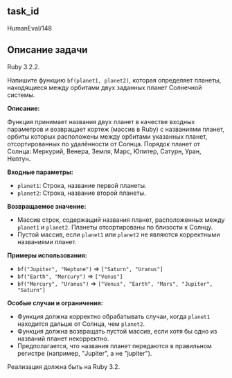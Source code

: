 ## task_id
HumanEval/148

## Описание задачи
Ruby 3.2.2.

Напишите функцию `bf(planet1, planet2)`, которая определяет планеты, находящиеся между орбитами двух заданных планет Солнечной системы.

**Описание:**

Функция принимает названия двух планет в качестве входных параметров и возвращает кортеж (массив в Ruby) с названиями планет, орбиты которых расположены между орбитами указанных планет, отсортированных по удалённости от Солнца.  Порядок планет от Солнца: Меркурий, Венера, Земля, Марс, Юпитер, Сатурн, Уран, Нептун.

**Входные параметры:**

* `planet1`: Строка, название первой планеты.
* `planet2`: Строка, название второй планеты.

**Возвращаемое значение:**

* Массив строк, содержащий названия планет, расположенных между `planet1` и `planet2`. Планеты отсортированы по близости к Солнцу.
* Пустой массив, если `planet1` или `planet2` не являются корректными названиями планет.


**Примеры использования:**

* `bf("Jupiter", "Neptune")` => `["Saturn", "Uranus"]`
* `bf("Earth", "Mercury")` => `["Venus"]`
* `bf("Mercury", "Uranus")` => `["Venus", "Earth", "Mars", "Jupiter", "Saturn"]`


**Особые случаи и ограничения:**

* Функция должна корректно обрабатывать случаи, когда `planet1` находится дальше от Солнца, чем `planet2`.
* Функция должна возвращать пустой массив, если хотя бы одно из названий планет некорректно.
*  Предполагается, что названия планет передаются в правильном регистре (например, "Jupiter", а не "jupiter").


Реализация должна быть на Ruby 3.2.

